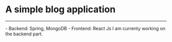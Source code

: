 # A simple blog application
<hr />
-  Backend: Spring, MongoDB
-  Frontend: React Js
I am currenty working on the backend part.
